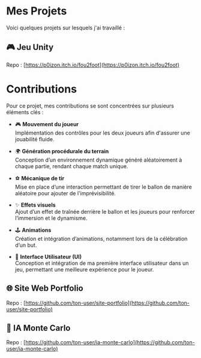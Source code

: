 # Mes Projets

Voici quelques projets sur lesquels j'ai travaillé :

## 🎮 Jeu Unity
Repo : [https://p0izon.itch.io/fou2foot](https://p0izon.itch.io/fou2foot)

# Contributions

Pour ce projet, mes contributions se sont concentrées sur plusieurs éléments clés :

- 🎮 **Mouvement du joueur**  
  Implémentation des contrôles pour les deux joueurs afin d'assurer une jouabilité fluide.

- 🌍 **Génération procédurale du terrain**  
  Conception d’un environnement dynamique généré aléatoirement à chaque partie, rendant chaque match unique.

- ⚽ **Mécanique de tir**  
  Mise en place d’une interaction permettant de tirer le ballon de manière aléatoire pour ajouter de l'imprévisibilité.

- ✨ **Effets visuels**  
  Ajout d’un effet de traînée derrière le ballon et les joueurs pour renforcer l’immersion et le dynamisme.

- 🕹️ **Animations**  
  Création et intégration d’animations, notamment lors de la célébration d’un but.

- 🧩 **Interface Utilisateur (UI)**  
  Conception et intégration de ma première interface utilisateur dans un jeu, permettant une meilleure expérience pour le joueur.

## 🌐 Site Web Portfolio
Repo : [https://github.com/ton-user/site-portfolio](https://github.com/ton-user/site-portfolio)

## 🤖 IA Monte Carlo
Repo : [https://github.com/ton-user/ia-monte-carlo](https://github.com/ton-user/ia-monte-carlo)